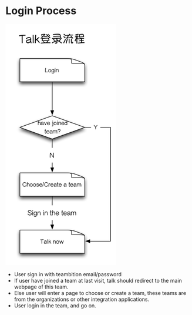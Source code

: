 # Login Process

<img src="login.png" alt="login" width="300px">

* User sign in with teambition email/password
* If user have joined a team at last visit, talk should redirect to the main webpage of this team.
* Else user will enter a page to choose or create a team, these teams are from the organizations or other integration applications.
* User login in the team, and go on.

